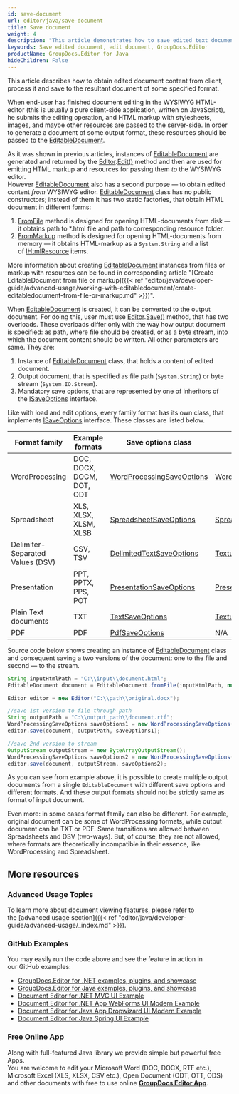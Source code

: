 ```yaml
---
id: save-document
url: editor/java/save-document
title: Save document
weight: 4
description: "This article demonstrates how to save edited text documents, spreadsheets and presentations with GroupDocs.Editor for Java API."
keywords: Save edited document, edit document, GroupDocs.Editor
productName: GroupDocs.Editor for Java
hideChildren: False
---
```

This article describes how to obtain edited document content from client, process it and save to the resultant document of some specified format.

When end-user has finished document editing in the WYSIWYG HTML-editor (this is usually a pure client-side application, written on JavaScript), he submits the editing operation, and HTML markup with stylesheets, images, and maybe other resources are passed to the server-side. In order to generate a document of some output format, these resources should be passed to the [EditableDocument](https://apireference.groupdocs.com/editor/java/com.groupdocs.editor/editabledocument).

As it was shown in previous articles, instances of [EditableDocument](https://apireference.groupdocs.com/editor/java/com.groupdocs.editor/editabledocument) are generated and returned by the [Editor](https://apireference.groupdocs.com/editor/java/com.groupdocs.editor/editor).[Edit()](https://apireference.groupdocs.com/editor/java/com.groupdocs.editor/editor#edit()) method and then are used for emitting HTML markup and resources for passing them *to* the WYSIWYG editor.  
However [EditableDocument](https://apireference.groupdocs.com/editor/java/com.groupdocs.editor/editabledocument) also has a second purpose — to obtain edited content *from* WYSIWYG editor. [EditableDocument](https://apireference.groupdocs.com/editor/java/com.groupdocs.editor/editabledocument) class has no public constructors; instead of them it has two static factories, that obtain HTML document in different forms:

1.  [FromFile](https://apireference.groupdocs.com/editor/java/com.groupdocs.editor/editabledocument#fromfile()) method is designed for opening HTML-documents from disk — it obtains path to \*.html file and path to corresponding resource folder.
2.  [FromMarkup](https://apireference.groupdocs.com/editor/java/com.groupdocs.editor/editabledocument#frommarkup()) method is designed for opening HTML-documents from memory — it obtains HTML-markup as a `System.String` and a list of [IHtmlResource](https://apireference.groupdocs.com/editor/java/com.groupdocs.editor.htmlcss.resources/ihtmlresource) items.

More information about creating [EditableDocument](https://apireference.groupdocs.com/editor/java/com.groupdocs.editor/editabledocument) instances from files or markup with resources can be found in corresponding article "[Create EditableDocument from file or markup]({{< ref "editor/java/developer-guide/advanced-usage/working-with-editabledocument/create-editabledocument-from-file-or-markup.md" >}})".

When [EditableDocument](https://apireference.groupdocs.com/editor/java/com.groupdocs.editor/editabledocument) is created, it can be converted to the output document. For doing this, user must use [Editor](https://apireference.groupdocs.com/editor/java/com.groupdocs.editor/editor).[Save()](https://apireference.groupdocs.com/editor/java/com.groupdocs.editor/editor#save()) method, that has two overloads. These overloads differ only with the way how output document is specified: as path, where file should be created, or as a byte stream, into which the document content should be written. All other parameters are same. They are:

1.  Instance of [EditableDocument](https://apireference.groupdocs.com/editor/java/com.groupdocs.editor/editabledocument) class, that holds a content of edited document.
2.  Output document, that is specified as file path (`System.String`) or byte stream (`System.IO.Stream`).
3.  Mandatory save options, that are represented by one of inheritors of the [ISaveOptions](https://apireference.groupdocs.com/editor/java/com.groupdocs.editor.options/isaveoptions) interface.

Like with load and edit options, every family format has its own class, that implements [ISaveOptions](https://apireference.groupdocs.com/editor/java/com.groupdocs.editor.options/isaveoptions) interface. These classes are listed below.

| Format family | Example formats | Save options class | Format class |
| --- | --- | --- | --- |
| WordProcessing | DOC, DOCX, DOCM, DOT, ODT | [WordProcessingSaveOptions](https://apireference.groupdocs.com/editor/java/com.groupdocs.editor.options/wordprocessingsaveoptions) | [WordProcessingFormats](https://apireference.groupdocs.com/editor/java/com.groupdocs.editor.formats/wordprocessingformats) |
| Spreadsheet | XLS, XLSX, XLSM, XLSB | [SpreadsheetSaveOptions](https://apireference.groupdocs.com/editor/java/com.groupdocs.editor.options/spreadsheetsaveoptions) | [SpreadsheetFormat](https://apireference.groupdocs.com/editor/java/com.groupdocs.editor.formats/spreadsheetformats) |
| Delimiter-Separated Values (DSV) | CSV, TSV | [DelimitedTextSaveOptions](https://apireference.groupdocs.com/editor/java/com.groupdocs.editor.options/delimitedtextsaveoptions) | [TextualFormats](https://apireference.groupdocs.com/editor/java/com.groupdocs.editor.formats/textualformats) |
| Presentation | PPT, PPTX, PPS, POT | [PresentationSaveOptions](https://apireference.groupdocs.com/editor/java/com.groupdocs.editor.options/presentationsaveoptions) | [PresentationFormats](https://apireference.groupdocs.com/editor/java/com.groupdocs.editor.formats/presentationformats) |
| Plain Text documents | TXT | [TextSaveOptions](https://apireference.groupdocs.com/editor/java/com.groupdocs.editor.options/textsaveoptions) | [TextualFormats](https://apireference.groupdocs.com/editor/java/com.groupdocs.editor.formats/textualformats) |
| PDF | PDF | [PdfSaveOptions](https://apireference.groupdocs.com/editor/java/com.groupdocs.editor.options/pdfsaveoptions) | N/A |

Source code below shows creating an instance of [EditableDocument](https://apireference.groupdocs.com/editor/java/com.groupdocs.editor/editabledocument) class and consequent saving a two versions of the document: one to the file and second — to the stream.

```java
String inputHtmlPath = "C:\\input\\document.html";
EditableDocument document = EditableDocument.fromFile(inputHtmlPath, null);

Editor editor = new Editor("C:\\path\\original.docx");

//save 1st version to file through path
String outputPath = "C:\\output_path\\document.rtf";
WordProcessingSaveOptions saveOptions1 = new WordProcessingSaveOptions(WordProcessingFormats.Rtf);
editor.save(document, outputPath, saveOptions1);

//save 2nd version to stream
OutputStream outputStream = new ByteArrayOutputStream();
WordProcessingSaveOptions saveOptions2 = new WordProcessingSaveOptions(WordProcessingFormats.Docm);
editor.save(document, outputStream, saveOptions2);
```

As you can see from example above, it is possible to create multiple output documents from a single `EditableDocument` with different save options and different formats. And these output formats should not be strictly same as format of input document.

Even more: in some cases format family can also be different. For example, original document can be some of WordProcessing formats, while output document can be TXT or PDF. Same transitions are allowed between Spreadsheets and DSV (two-ways). But, of course, they are not allowed, where formats are theoretically incompatible in their essence, like WordProcessing and Spreadsheet.

## More resources
### Advanced Usage Topics
To learn more about document viewing features, please refer to the [advanced usage section]({{< ref "editor/java/developer-guide/advanced-usage/_index.md" >}}).

### GitHub Examples

You may easily run the code above and see the feature in action in our GitHub examples:
*   [GroupDocs.Editor for .NET examples, plugins, and showcase](https://github.com/groupdocs-editor/GroupDocs.Editor-for-.NET)   
*   [GroupDocs.Editor for Java examples, plugins, and showcase](https://github.com/groupdocs-editor/GroupDocs.Editor-for-Java)    
*   [Document Editor for .NET MVC UI Example](https://github.com/groupdocs-editor/GroupDocs.Editor-for-.NET-MVC)     
*   [Document Editor for .NET App WebForms UI Modern Example](https://github.com/groupdocs-editor/GroupDocs.Editor-for-.NET-WebForms)    
*   [Document Editor for Java App Dropwizard UI Modern Example](https://github.com/groupdocs-editor/GroupDocs.Editor-for-Java-Dropwizard)    
*   [Document Editor for Java Spring UI Example](https://github.com/groupdocs-editor/GroupDocs.Editor-for-Java-Spring)
    
### Free Online App
Along with full-featured Java library we provide simple but powerful free Apps.  
You are welcome to edit your Microsoft Word (DOC, DOCX, RTF etc.), Microsoft Excel (XLS, XLSX, CSV etc.), Open Document (ODT, OTT, ODS) and other documents with free to use online **[GroupDocs Editor App](https://products.groupdocs.app/editor)**.

